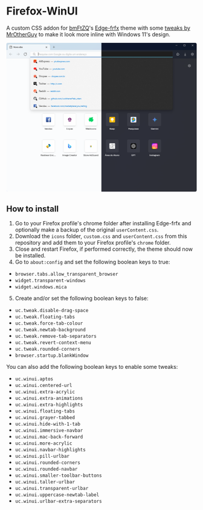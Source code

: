 # Firefox-WinUI
A custom CSS addon for [bmFtZQ](https://github.com/bmFtZQ)'s [Edge-frfx](https://github.com/bmFtZQ/Edge-FrFox) theme with some [tweaks by MrOtherGuy](https://github.com/MrOtherGuy/firefox-csshacks) to make it look more inline with Windows 11's design.

<!-- Use <img> element to set a maximum width. -->
<img src="screenshots/WinUI-Firefox.png" alt="WinUi-Firefox theme screenshot">

## How to install
1. Go to your Firefox profile's chrome folder after installing Edge-frfx and optionally make a backup of the original `userContent.css`.
2. Download the `icons` folder, `custom.css` and `userContent.css` from this repository and add them to your Firefox profile's `chrome` folder.
3. Close and restart Firefox, if performed correctly, the theme should now be installed.
4. Go to `about:config` and set the following boolean keys to true:
* `browser.tabs.allow_transparent_browser`
* `widget.transparent-windows`
* `widget.windows.mica`
5. Create and/or set the following boolean keys to false:
* `uc.tweak.disable-drag-space`
* `uc.tweak.floating-tabs`
* `uc.tweak.force-tab-colour`
* `uc.tweak.newtab-background`
* `uc.tweak.remove-tab-separators`
* `uc.tweak.revert-context-menu`
* `uc.tweak.rounded-corners`
* `browser.startup.blankWindow`

You can also add the following boolean keys to enable some tweaks:
* `uc.winui.aptos`
* `uc.winui.centered-url`
* `uc.winui.extra-acrylic`
* `uc.winui.extra-animations`
* `uc.winui.extra-highlights`
* `uc.winui.floating-tabs`
* `uc.winui.grayer-tabbed`
* `uc.winui.hide-with-1-tab`
* `uc.winui.immersive-navbar`
* `uc.winui.mac-back-forward`
* `uc.winui.more-acrylic`
* `uc.winui.navbar-highlights`
* `uc.winui.pill-urlbar`
* `uc.winui.rounded-corners`
* `uc.winui.rounded-navbar`
* `uc.winui.smaller-toolbar-buttons`
* `uc.winui.taller-urlbar`
* `uc.winui.transparent-urlbar`
* `uc.winui.uppercase-newtab-label`
* `uc.winui.urlbar-extra-separators`
